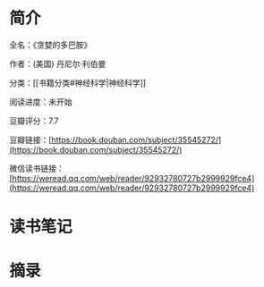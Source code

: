 # 简介

全名：《贪婪的多巴胺》

作者：(美国) 丹尼尔·利伯曼

分类：[[书籍分类#神经科学|神经科学]]

阅读进度：未开始

豆瓣评分：7.7

豆瓣链接：[https://book.douban.com/subject/35545272/](https://book.douban.com/subject/35545272/)

微信读书链接：[https://weread.qq.com/web/reader/92932780727b2999929fce4](https://weread.qq.com/web/reader/92932780727b2999929fce4)

# 读书笔记



# 摘录


